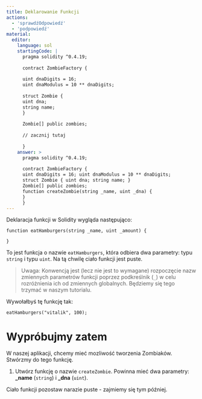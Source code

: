 ```yaml
---
title: Deklarowanie Funkcji
actions:
  - 'sprawdźOdpowiedź'
  - 'podpowiedź'
material:
  editor:
    language: sol
    startingCode: |
      pragma solidity ^0.4.19;
      
      contract ZombieFactory {
      
      uint dnaDigits = 16;
      uint dnaModulus = 10 ** dnaDigits;
      
      struct Zombie {
      uint dna;
      string name;
      }
      
      Zombie[] public zombies;
      
      // zacznij tutaj
      
      }
    answer: >
      pragma solidity ^0.4.19;
      
      contract ZombieFactory {
      uint dnaDigits = 16; uint dnaModulus = 10 ** dnaDigits;
      struct Zombie { uint dna; string name; }
      Zombie[] public zombies;
      function createZombie(string _name, uint _dna) {
      }
      }
---
```

Deklaracja funkcji w Solidity wygląda następująco:

    function eatHamburgers(string _name, uint _amount) {
    
    }
    

To jest funkcja o nazwie `eatHamburgers`, która odbiera dwa parametry: typu `string` i typu `uint`. Na tą chwilę ciało funkcji jest puste.

> Uwaga: Konwencją jest (lecz nie jest to wymagane) rozpoczęcie nazw zmiennych parametrów funkcji poprzez podkreślnik (`_`) w celu rozróżnienia ich od zmiennych globalnych. Będziemy się tego trzymać w naszym tutorialu.

Wywołałbyś tę funkcję tak:

    eatHamburgers("vitalik", 100);
    

# Wypróbujmy zatem

W naszej aplikacji, chcemy mieć mozliwość tworzenia Zombiaków. Stwórzmy do tego funkcję.

1. Utwórz funkcję o nazwie `createZombie`. Powinna mieć dwa parametry: **_name** (`string`) i **_dna** (`uint`).

Ciało funkcji pozostaw narazie puste - zajmiemy się tym później.
